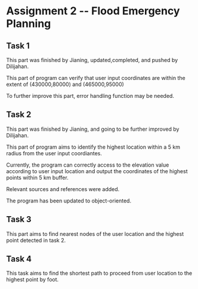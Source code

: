 # Assignment 2 -- Flood Emergency Planning
## Task 1
This part was finished by Jianing, updated,completed, and pushed by Dilijahan.

This part of program can verify that user input coordinates are within the extent of (430000,80000) and (465000,95000)

To further improve this part, error handling function may be needed.

## Task 2
This part was finished by Jianing, and going to be further improved by Dilijahan.

This part of program aims to identify the highest location within a 5 km radius from the user input coordiantes.

Currently, the program can correctly access to the elevation value according to user input location and output the coordinates of the highest points within 5 km buffer.

Relevant sources and references were added.

The program has been updated to object-oriented.


## Task 3

This part aims to find nearest nodes of the user location and the highest point detected in task 2.


## Task 4

This task aims to find the shortest path to proceed from user location to the highest point by foot. 

